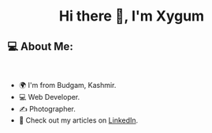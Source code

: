 <!-- <div align="center">
</div> -->

<h1 align="center">Hi there 👋, I'm Xygum</h1>

<h2 align="left">💻 About Me:</h2>
<br>

- 🌍 I'm from Budgam, Kashmir.
- 💻 Web Developer.
- ✍️ Photographer.
- 📝 Check out my articles on [LinkedIn](https://www.linkedin.com/in/xygum-abbas-289a2623a/).
<br>

